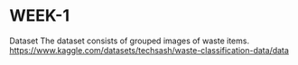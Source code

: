 # WEEK-1
Dataset
The dataset consists of grouped images of waste items.
https://www.kaggle.com/datasets/techsash/waste-classification-data/data
